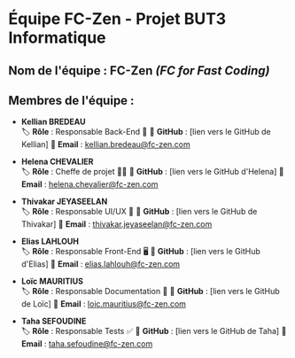 # **Équipe FC-Zen - Projet BUT3 Informatique**

## **Nom de l'équipe : FC-Zen** *(FC for Fast Coding)*  

## **Membres de l'équipe :**

- **Kellian BREDEAU**  
  🏷️ **Rôle** : Responsable Back-End 🧠
  🔗 **GitHub** : [lien vers le GitHub de Kellian]
  📧 **Email** : kellian.bredeau@fc-zen.com  

- **Helena CHEVALIER**  
  🏷️ **Rôle** : Cheffe de projet 👩‍💼
  🔗 **GitHub** : [lien vers le GitHub d'Helena]
  📧 **Email** : helena.chevalier@fc-zen.com  

- **Thivakar JEYASEELAN**  
  🏷️ **Rôle** : Responsable UI/UX 🎨
  🔗 **GitHub** : [lien vers le GitHub de Thivakar]
  📧 **Email** : thivakar.jeyaseelan@fc-zen.com  

- **Elias LAHLOUH**  
  🏷️ **Rôle** : Responsable Front-End 🖥️
  🔗 **GitHub** : [lien vers le GitHub d'Elias]
  📧 **Email** : elias.lahlouh@fc-zen.com  

- **Loïc MAURITIUS**  
  🏷️ **Rôle** : Responsable Documentation 📝
  🔗 **GitHub** : [lien vers le GitHub de Loïc]
  📧 **Email** : loic.mauritius@fc-zen.com  

- **Taha SEFOUDINE**  
  🏷️ **Rôle** : Responsable Tests ✅
  🔗 **GitHub** : [lien vers le GitHub de Taha]
  📧 **Email** : taha.sefoudine@fc-zen.com  

